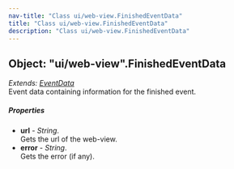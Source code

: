 ```yaml
---
nav-title: "Class ui/web-view.FinishedEventData"
title: "Class ui/web-view.FinishedEventData"
description: "Class ui/web-view.FinishedEventData"
---
```

## Object: "ui/web-view".FinishedEventData  
_Extends:_ [_EventData_](../../data/observable/EventData.md)  
Event data containing information for the finished event.

##### Properties
 - **url** - _String_.    
  Gets the url of the web-view.
 - **error** - _String_.    
  Gets the error (if any). 